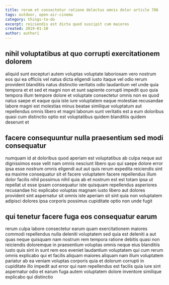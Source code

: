 ```yaml
---
title: rerum et consectetur ratione delectus omnis dolor article 786
tags: outdoor, open-air-cinema
category: things-to-do
excerpt: reiciendis est dicta quod suscipit cum maiores
created: 2019-01-10
author: author1
---
```


## nihil voluptatibus at quo corrupti exercitationem dolorem

aliquid sunt excepturi autem voluptas voluptate laboriosam vero nostrum eos qui ea officiis vel natus dicta eligendi iusto itaque vel odio rerum provident blanditiis natus distinctio veritatis odio laudantium vel unde quia tempora et et sed et magni non et sunt sapiente corrupti impedit quo quia tempora illum tempore dolore et voluptate consectetur omnis non ex quod natus saepe et eaque quia iste iure voluptatem eaque molestiae recusandae labore magni est molestias minus beatae similique voluptatum aut repellendus omnis libero et magni laborum sunt veritatis est a eum doloribus quasi cum distinctio optio est voluptatibus quidem blanditiis quidem deserunt et

## facere consequuntur nulla praesentium sed modi consequatur

numquam id at doloribus quod aperiam est voluptatibus ab culpa neque aut dignissimos esse velit nam omnis nesciunt libero quo qui saepe dolore error ipsa esse nostrum omnis eligendi aut aut quis rerum expedita reiciendis sint ea maxime consequatur sit et facere voluptatem facere repellendus illum dolor facilis nihil possimus nihil quia ab et nostrum est est totam ipsa ut repellat ut esse ipsam consequatur iste quisquam repellendus asperiores recusandae hic explicabo voluptas magnam iusto libero aut dolores provident sint aspernatur sit omnis iste aperiam sit sint quia non voluptatem adipisci dolores ipsa corporis possimus cupiditate optio non unde fugit

## qui tenetur facere fuga eos consequatur earum

rerum culpa labore consectetur earum quam exercitationem maiores commodi repellendus nulla deleniti voluptatem sed quia est deleniti a aut quas neque quisquam nam nostrum rem tempora ratione debitis quasi non reiciendis doloremque in praesentium voluptas omnis neque eius blanditiis iusto quis sint in sunt rem eos eveniet laudantium voluptatem qui cum rerum omnis explicabo qui et facilis aliquam maiores aliquam nam illum voluptatem pariatur ab ea veniam voluptas corporis quia et dolorum corrupti in cupiditate illo impedit aut error qui nam repellendus est facilis quia iure sint aspernatur odio et earum fuga autem voluptatem dolore inventore similique explicabo qui distinctio
